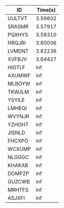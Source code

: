 |ID|Time(s)|
|-|-|
|UULTVT|3.56602|
|SRASMR|3.57917|
|PQXHYS|3.58310|
|HRQJRI|3.60006|
|LVMDNT|3.62236|
|XVFBJV|3.64427|
|HIGTLF|inf|
|AXUMWF|inf|
|MLBOYW|inf|
|TKWJLM|inf|
|YSYILE|inf|
|LMHEQI|inf|
|WVYNJR|inf|
|YZHOHT|inf|
|JISNLD|inf|
|FHCXPO|inf|
|WCXUMP|inf|
|NLGGGC|inf|
|KHAKAB|inf|
|DOMPZP|inf|
|GUZCWB|inf|
|MRHTFS|inf|
|ASJXFI|inf|

